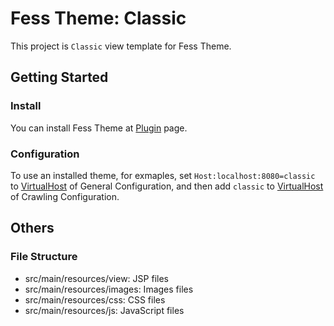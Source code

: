 Fess Theme: Classic
=========

This project is `Classic` view template for Fess Theme.

## Getting Started

### Install

You can install Fess Theme at [Plugin](https://fess.codelibs.org/13.3/admin/plugin-guide.html) page.

### Configuration

To use an installed theme, for exmaples, set `Host:localhost:8080=classic` to [VirtualHost](https://fess.codelibs.org/13.3/admin/general-guide.html#virtual-hosts) of General Configuration, and then add `classic` to [VirtualHost](https://fess.codelibs.org/13.3/admin/webconfig-guide.html#virtual-hosts) of Crawling Configuration.

## Others

### File Structure

- src/main/resources/view: JSP files
- src/main/resources/images: Images files
- src/main/resources/css: CSS files
- src/main/resources/js: JavaScript files 

